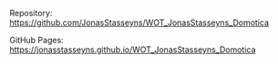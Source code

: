 Repository:
https://github.com/JonasStasseyns/WOT_JonasStasseyns_Domotica

GitHub Pages:
https://jonasstasseyns.github.io/WOT_JonasStasseyns_Domotica